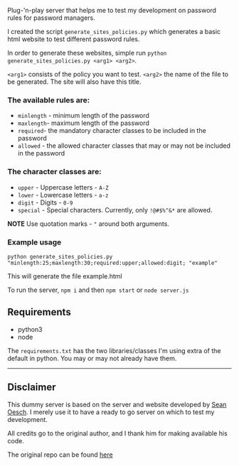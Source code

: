 Plug-'n-play server that helps me to test my development on password rules for password managers.

I created the script `generate_sites_policies.py` which generates a basic html website to test different password rules.

In order to generate these websites, simple run `python generate_sites_policies.py <arg1> <arg2>`.

`<arg1>` consists of the policy you want to test.
`<arg2>` the name of the file to be generated. The site will also have this title.

### The available rules are:

-   `minlength` - minimum length of the password
-   `maxlength`- maximum length of the password
-   `required`- the mandatory character classes to be included in the password
-   `allowed` - the allowed character classes that may or may not be included in the password

### The character classes are:

-   `upper` - Uppercase letters - `A-Z`
-   `lower` - Lowercase letters - `a-z`
-   `digit` - Digits - `0-9`
-   `special` - Special characters. Currently, only `!@#$%^&*` are allowed.

**NOTE** Use quotation marks - `"` around both arguments.

### Example usage

`python generate_sites_policies.py "minlength:25;maxlength:30;required:upper;allowed:digit; "example"`

This will generate the file example.html

To run the server, `npm i` and then `npm start` or `node server.js`

## Requirements

-   python3
-   node

The `requirements.txt` has the two libraries/classes I'm using extra of the default in python. You may or may not already have them.

---

## Disclaimer

This dummy server is based on the server and website developed by [Sean Oesch](https://userlab.utk.edu/sean-oesch). I merely use it to have a ready to go server on which to test my development.

All credits go to the original author, and I thank him for making available his code.

The original repo can be found [here](https://bitbucket.org/user-lab/oesch2020that/src/master/)
